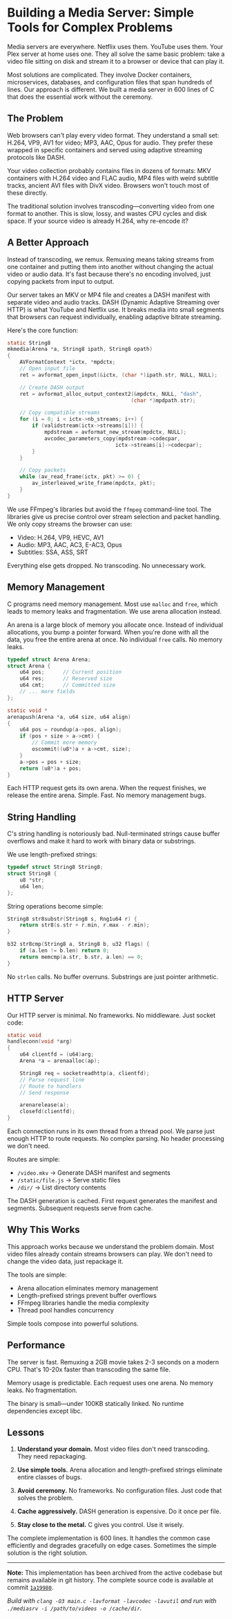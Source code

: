 # Building a Media Server: Simple Tools for Complex Problems

Media servers are everywhere. Netflix uses them. YouTube uses them. Your Plex server at home uses one. They all solve the same basic problem: take a video file sitting on disk and stream it to a browser or device that can play it.

Most solutions are complicated. They involve Docker containers, microservices, databases, and configuration files that span hundreds of lines. Our approach is different. We built a media server in 600 lines of C that does the essential work without the ceremony.

## The Problem

Web browsers can't play every video format. They understand a small set: H.264, VP9, AV1 for video; MP3, AAC, Opus for audio. They prefer these wrapped in specific containers and served using adaptive streaming protocols like DASH.

Your video collection probably contains files in dozens of formats: MKV containers with H.264 video and FLAC audio, MP4 files with weird subtitle tracks, ancient AVI files with DivX video. Browsers won't touch most of these directly.

The traditional solution involves transcoding—converting video from one format to another. This is slow, lossy, and wastes CPU cycles and disk space. If your source video is already H.264, why re-encode it?

## A Better Approach

Instead of transcoding, we remux. Remuxing means taking streams from one container and putting them into another without changing the actual video or audio data. It's fast because there's no encoding involved, just copying packets from input to output.

Our server takes an MKV or MP4 file and creates a DASH manifest with separate video and audio tracks. DASH (Dynamic Adaptive Streaming over HTTP) is what YouTube and Netflix use. It breaks media into small segments that browsers can request individually, enabling adaptive bitrate streaming.

Here's the core function:

```c
static String8
mkmedia(Arena *a, String8 ipath, String8 opath)
{
    AVFormatContext *ictx, *mpdctx;
    // Open input file
    ret = avformat_open_input(&ictx, (char *)ipath.str, NULL, NULL);

    // Create DASH output
    ret = avformat_alloc_output_context2(&mpdctx, NULL, "dash",
                                        (char *)mpdpath.str);

    // Copy compatible streams
    for (i = 0; i < ictx->nb_streams; i++) {
        if (validstream(ictx->streams[i])) {
            mpdstream = avformat_new_stream(mpdctx, NULL);
            avcodec_parameters_copy(mpdstream->codecpar,
                                   ictx->streams[i]->codecpar);
        }
    }

    // Copy packets
    while (av_read_frame(ictx, pkt) >= 0) {
        av_interleaved_write_frame(mpdctx, pkt);
    }
}
```

We use FFmpeg's libraries but avoid the `ffmpeg` command-line tool. The libraries give us precise control over stream selection and packet handling. We only copy streams the browser can use:

- Video: H.264, VP9, HEVC, AV1
- Audio: MP3, AAC, AC3, E-AC3, Opus
- Subtitles: SSA, ASS, SRT

Everything else gets dropped. No transcoding. No unnecessary work.

## Memory Management

C programs need memory management. Most use `malloc` and `free`, which leads to memory leaks and fragmentation. We use arena allocation instead.

An arena is a large block of memory you allocate once. Instead of individual allocations, you bump a pointer forward. When you're done with all the data, you free the entire arena at once. No individual `free` calls. No memory leaks.

```c
typedef struct Arena Arena;
struct Arena {
    u64 pos;      // Current position
    u64 res;      // Reserved size
    u64 cmt;      // Committed size
    // ... more fields
};

static void *
arenapush(Arena *a, u64 size, u64 align)
{
    u64 pos = roundup(a->pos, align);
    if (pos + size > a->cmt) {
        // Commit more memory
        oscommit((u8*)a + a->cmt, size);
    }
    a->pos = pos + size;
    return (u8*)a + pos;
}
```

Each HTTP request gets its own arena. When the request finishes, we release the entire arena. Simple. Fast. No memory management bugs.

## String Handling

C's string handling is notoriously bad. Null-terminated strings cause buffer overflows and make it hard to work with binary data or substrings.

We use length-prefixed strings:

```c
typedef struct String8 String8;
struct String8 {
    u8 *str;
    u64 len;
};
```

String operations become simple:

```c
String8 str8substr(String8 s, Rng1u64 r) {
    return str8(s.str + r.min, r.max - r.min);
}

b32 str8cmp(String8 a, String8 b, u32 flags) {
    if (a.len != b.len) return 0;
    return memcmp(a.str, b.str, a.len) == 0;
}
```

No `strlen` calls. No buffer overruns. Substrings are just pointer arithmetic.

## HTTP Server

Our HTTP server is minimal. No frameworks. No middleware. Just socket code:

```c
static void
handleconn(void *arg)
{
    u64 clientfd = (u64)arg;
    Arena *a = arenaalloc(ap);

    String8 req = socketreadhttp(a, clientfd);
    // Parse request line
    // Route to handlers
    // Send response

    arenarelease(a);
    closefd(clientfd);
}
```

Each connection runs in its own thread from a thread pool. We parse just enough HTTP to route requests. No complex parsing. No header processing we don't need.

Routes are simple:

- `/video.mkv` → Generate DASH manifest and segments
- `/static/file.js` → Serve static files
- `/dir/` → List directory contents

The DASH generation is cached. First request generates the manifest and segments. Subsequent requests serve from cache.

## Why This Works

This approach works because we understand the problem domain. Most video files already contain streams browsers can play. We don't need to change the video data, just repackage it.

The tools are simple:

- Arena allocation eliminates memory management
- Length-prefixed strings prevent buffer overflows
- FFmpeg libraries handle the media complexity
- Thread pool handles concurrency

Simple tools compose into powerful solutions.

## Performance

The server is fast. Remuxing a 2GB movie takes 2-3 seconds on a modern CPU. That's 10-20x faster than transcoding the same file.

Memory usage is predictable. Each request uses one arena. No memory leaks. No fragmentation.

The binary is small—under 100KB statically linked. No runtime dependencies except libc.

## Lessons

1. **Understand your domain.** Most video files don't need transcoding. They need repackaging.

2. **Use simple tools.** Arena allocation and length-prefixed strings eliminate entire classes of bugs.

3. **Avoid ceremony.** No frameworks. No configuration files. Just code that solves the problem.

4. **Cache aggressively.** DASH generation is expensive. Do it once per file.

5. **Stay close to the metal.** C gives you control. Use it wisely.

The complete implementation is 600 lines. It handles the common case efficiently and degrades gracefully on edge cases. Sometimes the simple solution is the right solution.

---

**Note:** This implementation has been archived from the active codebase but remains available in git history. The complete source code is available at commit [`1a19980`](https://github.com/matthewdargan/repo/tree/1a19980563d73effdc69b8602eb59bff03cf27fa/cmd/mediasrv).

*Build with `clang -O3 main.c -lavformat -lavcodec -lavutil` and run with `./mediasrv -i /path/to/videos -o /cache/dir`.*
